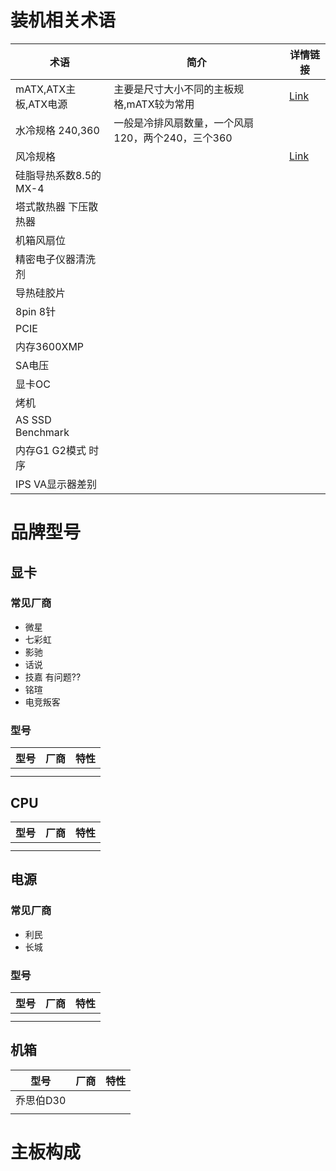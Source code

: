 # 装机相关术语

| 术语                  | 简介                                              | 详情链接                                                    |
| --------------------- | ------------------------------------------------- | ----------------------------------------------------------- |
| mATX,ATX主板,ATX电源  | 主要是尺寸大小不同的主板规格,mATX较为常用         | [Link](https://zh.wikipedia.org/wiki/ATX%E8%A6%8F%E6%A0%BC) |
| 水冷规格 240,360      | 一般是冷排风扇数量，一个风扇120，两个240，三个360 |                                                             |
| 风冷规格              |                                                   | [Link](https://zhuanlan.zhihu.com/p/492988447)              |
| 硅脂导热系数8.5的MX-4 |                                                   |                                                             |
| 塔式散热器 下压散热器 |                                                   |                                                             |
| 机箱风扇位            |                                                   |                                                             |
| 精密电子仪器清洗剂    |                                                   |                                                             |
| 导热硅胶片            |                                                   |                                                             |
| 8pin 8针              |                                                   |                                                             |
| PCIE                  |                                                   |                                                             |
| 内存3600XMP           |                                                   |                                                             |
| SA电压                |                                                   |                                                             |
| 显卡OC                |                                                   |                                                             |
| 烤机                  |                                                   |                                                             |
| AS SSD Benchmark      |                                                   |                                                             |
| 内存G1 G2模式 时序    |                                                   |                                                             |
| IPS VA显示器差别      |                                                   |                                                             |


# 品牌型号

## 显卡

### 常见厂商

* 微星
* 七彩虹
* 影驰
* 话说
* 技嘉 有问题??
* 铭瑄
* 电竞叛客

### 型号

| 型号 | 厂商 | 特性 |
| ---- | ---- | ---- |
|      |      |      |
|      |      |      |

## CPU


| 型号 | 厂商 | 特性 |
| ---- | ---- | ---- |
|      |      |      |
|      |      |      |


## 电源

### 常见厂商

* 利民
* 长城

### 型号


| 型号 | 厂商 | 特性 |
| ---- | ---- | ---- |
|      |      |      |
|      |      |      |


## 机箱

| 型号      | 厂商 | 特性 |
| --------- | ---- | ---- |
| 乔思伯D30 |      |      |
|           |      |      |

# 主板构成